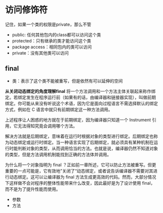 # 访问修饰符

记住，如果一个类的权限是private，那么不管
* public: 任何其他包内的class都可以访问这个类
* protected：只有继承的类才能访问这个类
* package access：相同包内的类可以访问
* private：没有其他类可以访问

## final

* 类：表示了这个类不能被重写，但是依然有可以延伸的空间

**从关闭动态绑定的角度理解final**
将一个方法调用和一个方法主体关联起来称作绑定。若绑定发生在程序运行前（如果有的话，由编译器和链接器实现），叫做前期绑定。你可能从来没有听说这个术语，因为它是面向过程语言不需选择默认的绑定方式，例如在 C 语言中就只有前期绑定这一种方法调用。

上述程序让人困惑的地方就在于前期绑定，因为编译器只知道一个 Instrument 引用，它无法得知究竟会调用哪个方法。

解决方法就是后期绑定，意味着在运行时根据对象的类型进行绑定。后期绑定也称为动态绑定或运行时绑定。当一种语言实现了后期绑定，就必须具有某种机制在运行时能判断对象的类型，从而调用恰当的方法。也就是说，编译器仍然不知道对象的类型，但是方法调用机制能找到正确的方法体并调用。

为什么将一个对象指明为 final ？正如前一章所述，它可以防止方法被重写。但更重要的一点可能是，它有效地”关闭了“动态绑定，或者说告诉编译器不需要对其进行动态绑定。这可以让编译器为 final 方法生成更高效的代码。然而，大部分情况下这样做不会对程序的整体性能带来什么改变，因此最好是为了设计使用 final，而不是为了提升性能而使用。

* 参数
* 方法